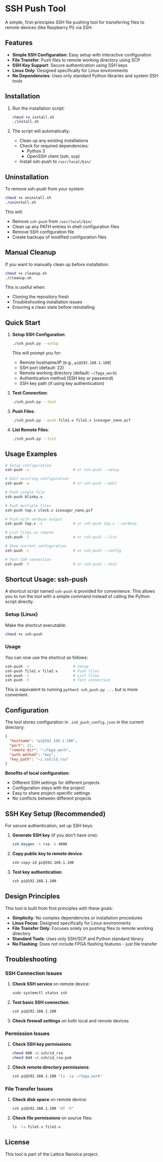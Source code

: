 # SSH Push Tool

A simple, first-principles SSH file pushing tool for transferring files to remote devices (like Raspberry Pi) via SSH.

## Features

- **Simple SSH Configuration**: Easy setup with interactive configuration
- **File Transfer**: Push files to remote working directory using SCP
- **SSH Key Support**: Secure authentication using SSH keys
- **Linux Only**: Designed specifically for Linux environments
- **No Dependencies**: Uses only standard Python libraries and system SSH tools

## Installation

1. Run the installation script:
   ```bash
   chmod +x install.sh
   ./install.sh
   ```

2. The script will automatically:
   - Clean up any existing installations
   - Check for required dependencies:
     - Python 3
     - OpenSSH client (ssh, scp)
   - Install ssh-push to `/usr/local/bin/`

## Uninstallation

To remove ssh-push from your system:

```bash
chmod +x uninstall.sh
./uninstall.sh
```

This will:
- Remove `ssh-push` from `/usr/local/bin/`
- Clean up any PATH entries in shell configuration files
- Remove SSH configuration file
- Create backups of modified configuration files

## Manual Cleanup

If you want to manually clean up before installation:

```bash
chmod +x cleanup.sh
./cleanup.sh
```

This is useful when:
- Cloning the repository fresh
- Troubleshooting installation issues
- Ensuring a clean state before reinstalling

## Quick Start

1. **Setup SSH Configuration**:
   ```bash
   ./ssh_push.py --setup
   ```
   This will prompt you for:
   - Remote hostname/IP (e.g., `pi@192.168.1.100`)
   - SSH port (default: 22)
   - Remote working directory (default: `~/fpga_work`)
   - Authentication method (SSH key or password)
   - SSH key path (if using key authentication)

2. **Test Connection**:
   ```bash
   ./ssh_push.py --test
   ```

3. **Push Files**:
   ```bash
   ./ssh_push.py --push file1.v file2.v icesugar_nano.pcf
   ```

4. **List Remote Files**:
   ```bash
   ./ssh_push.py --list
   ```

## Usage Examples

```bash
# Setup configuration
ssh-push -s                    # or ssh-push --setup

# Edit existing configuration
ssh-push -e                    # or ssh-push --edit

# Push single file
ssh-push blinky.v

# Push multiple files
ssh-push top.v clock.v icesugar_nano.pcf

# Push with verbose output
ssh-push top.v -v              # or ssh-push top.v --verbose

# List files on remote
ssh-push -l                    # or ssh-push --list

# Show current configuration
ssh-push -c                    # or ssh-push --config

# Test SSH connection
ssh-push -t                    # or ssh-push --test
```

## Shortcut Usage: ssh-push

A shortcut script named `ssh-push` is provided for convenience. This allows you to run the tool with a simple command instead of calling the Python script directly.

### Setup (Linux)

Make the shortcut executable:
```bash
chmod +x ssh-push
```

### Usage

You can now use the shortcut as follows:
```bash
ssh-push -s                    # Setup
ssh-push file1.v file2.v       # Push files
ssh-push -l                    # List files
ssh-push -t                    # Test connection
```

This is equivalent to running `python3 ssh_push.py ...` but is more convenient.

## Configuration

The tool stores configuration in `.ssh_push_config.json` in the current directory:

```json
{
  "hostname": "pi@192.168.1.100",
  "port": 22,
  "remote_dir": "~/fpga_work",
  "auth_method": "key",
  "key_path": "~/.ssh/id_rsa"
}
```

**Benefits of local configuration:**
- Different SSH settings for different projects
- Configuration stays with the project
- Easy to share project-specific settings
- No conflicts between different projects

## SSH Key Setup (Recommended)

For secure authentication, set up SSH keys:

1. **Generate SSH key** (if you don't have one):
   ```bash
   ssh-keygen -t rsa -b 4096
   ```

2. **Copy public key to remote device**:
   ```bash
   ssh-copy-id pi@192.168.1.100
   ```

3. **Test key authentication**:
   ```bash
   ssh pi@192.168.1.100
   ```

## Design Principles

This tool is built from first principles with these goals:

- **Simplicity**: No complex dependencies or installation procedures
- **Linux Focus**: Designed specifically for Linux environments
- **File Transfer Only**: Focuses solely on pushing files to remote working directory
- **Standard Tools**: Uses only SSH/SCP and Python standard library
- **No Flashing**: Does not include FPGA flashing features - just file transfer

## Troubleshooting

### SSH Connection Issues

1. **Check SSH service** on remote device:
   ```bash
   sudo systemctl status ssh
   ```

2. **Test basic SSH connection**:
   ```bash
   ssh pi@192.168.1.100
   ```

3. **Check firewall settings** on both local and remote devices

### Permission Issues

1. **Check SSH key permissions**:
   ```bash
   chmod 600 ~/.ssh/id_rsa
   chmod 644 ~/.ssh/id_rsa.pub
   ```

2. **Check remote directory permissions**:
   ```bash
   ssh pi@192.168.1.100 "ls -la ~/fpga_work"
   ```

### File Transfer Issues

1. **Check disk space** on remote device:
   ```bash
   ssh pi@192.168.1.100 "df -h"
   ```

2. **Check file permissions** on source files:
   ```bash
   ls -la file1.v file2.v
   ```

## License

This tool is part of the Lattice NanoIce project. 